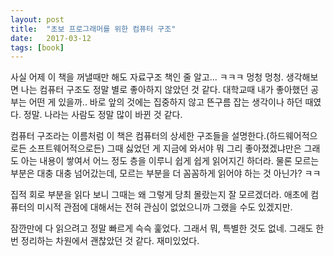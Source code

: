 ```yaml
---
layout: post
title:  "초보 프로그래머를 위한 컴퓨터 구조"
date:   2017-03-12
tags: [book]
---
```


사실 어제 이 책을 꺼낼때만 해도 자료구조 책인 줄 알고... ㅋㅋㅋ 멍청 멍청. 생각해보면 나는 컴퓨터 구조도 정말 별로 좋아하지 않았던 것 같다. 대학교때 내가 좋아했던 공부는 어떤 게 있을까.. 바로 앞의 것에는 집중하지 않고 뜬구름 잡는 생각이나 하던 때였다. 정말. 나라는 사람도 정말 많이 바뀐 것 같다. 

  컴퓨터 구조라는 이름처럼 이 책은 컴퓨터의 상세한 구조들을 설명한다.(하드웨어적으로든 소프트웨어적으로든) 그때 싫었던 게 지금에 와서야 뭐 그리 좋아졌겠냐만은 그래도 아는 내용이 쌓여서 어느 정도 층을 이루니 쉽게 쉽게 읽어지긴 하더라. 물론 모르는 부분은 대충 대충 넘어갔는데, 모르는 부분을 더 꼼꼼하게 읽어야 하는 것 아닌가? ㅋㅋ 

  집적 회로 부분을 읽다 보니 그때는 왜 그렇게 당최 몰랐는지 잘 모르겠더라. 애초에 컴퓨터의 미시적 관점에 대해서는 전혀 관심이 없었으니까 그랬을 수도 있겠지만. 

  잠깐만에 다 읽으려고 정말 빠르게 슥슥 훑었다. 그래서 뭐, 특별한 것도 없네. 그래도 한번 정리하는 차원에서 괜찮았던 것 같다. 재미있었다.